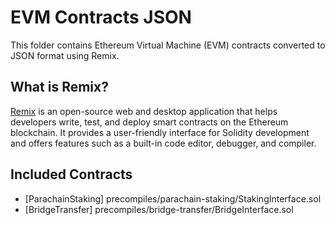 # EVM Contracts JSON

This folder contains Ethereum Virtual Machine (EVM) contracts converted to JSON format using Remix.

## What is Remix?

[Remix](https://remix.ethereum.org/) is an open-source web and desktop application that helps developers write, test, and deploy smart contracts on the Ethereum blockchain. It provides a user-friendly interface for Solidity development and offers features such as a built-in code editor, debugger, and compiler.

## Included Contracts

-   [ParachainStaking] precompiles/parachain-staking/StakingInterface.sol
-   [BridgeTransfer] precompiles/bridge-transfer/BridgeInterface.sol
